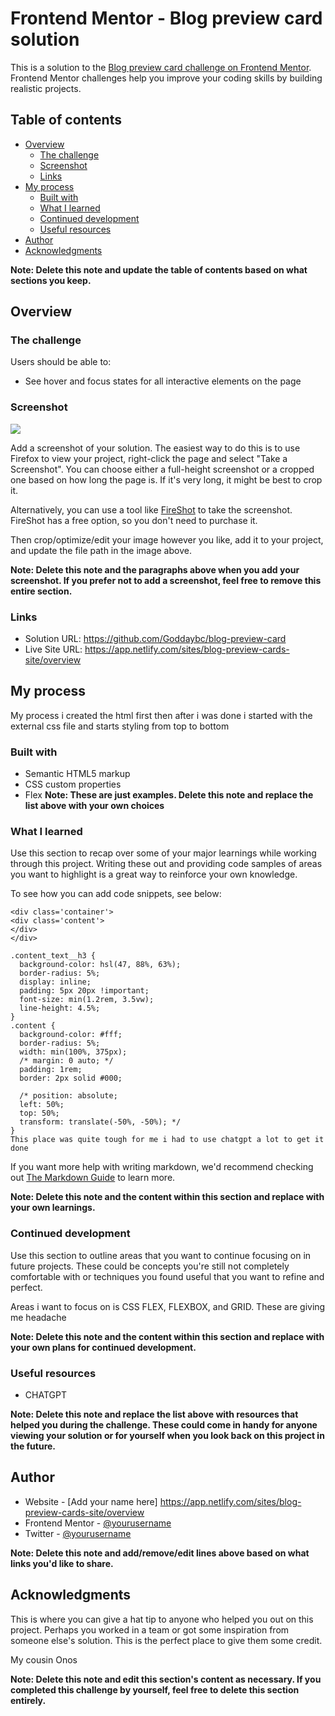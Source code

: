 # Frontend Mentor - Blog preview card solution

This is a solution to the [Blog preview card challenge on Frontend Mentor](https://www.frontendmentor.io/challenges/blog-preview-card-ckPaj01IcS). Frontend Mentor challenges help you improve your coding skills by building realistic projects.

## Table of contents

- [Overview](#overview)
  - [The challenge](#the-challenge)
  - [Screenshot](#screenshot)
  - [Links](#links)
- [My process](#my-process)
  - [Built with](#built-with)
  - [What I learned](#what-i-learned)
  - [Continued development](#continued-development)
  - [Useful resources](#useful-resources)
- [Author](#author)
- [Acknowledgments](#acknowledgments)

**Note: Delete this note and update the table of contents based on what sections you keep.**

## Overview

### The challenge

Users should be able to:

- See hover and focus states for all interactive elements on the page

### Screenshot

![](./screenshot.jpg)

Add a screenshot of your solution. The easiest way to do this is to use Firefox to view your project, right-click the page and select "Take a Screenshot". You can choose either a full-height screenshot or a cropped one based on how long the page is. If it's very long, it might be best to crop it.

Alternatively, you can use a tool like [FireShot](https://getfireshot.com/) to take the screenshot. FireShot has a free option, so you don't need to purchase it.

Then crop/optimize/edit your image however you like, add it to your project, and update the file path in the image above.

**Note: Delete this note and the paragraphs above when you add your screenshot. If you prefer not to add a screenshot, feel free to remove this entire section.**

### Links

- Solution URL: https://github.com/Goddaybc/blog-preview-card
- Live Site URL: https://app.netlify.com/sites/blog-preview-cards-site/overview

## My process

My process i created the html first then after i was done i started with the external css file and starts styling from top to bottom

### Built with

- Semantic HTML5 markup
- CSS custom properties
- Flex
  **Note: These are just examples. Delete this note and replace the list above with your own choices**

### What I learned

Use this section to recap over some of your major learnings while working through this project. Writing these out and providing code samples of areas you want to highlight is a great way to reinforce your own knowledge.

To see how you can add code snippets, see below:

```
<div class='container'>
<div class='content'>
</div>
</div>
```

```
.content_text__h3 {
  background-color: hsl(47, 88%, 63%);
  border-radius: 5%;
  display: inline;
  padding: 5px 20px !important;
  font-size: min(1.2rem, 3.5vw);
  line-height: 4.5%;
}
.content {
  background-color: #fff;
  border-radius: 5%;
  width: min(100%, 375px);
  /* margin: 0 auto; */
  padding: 1rem;
  border: 2px solid #000;

  /* position: absolute;
  left: 50%;
  top: 50%;
  transform: translate(-50%, -50%); */
}
This place was quite tough for me i had to use chatgpt a lot to get it done
```

If you want more help with writing markdown, we'd recommend checking out [The Markdown Guide](https://www.markdownguide.org/) to learn more.

**Note: Delete this note and the content within this section and replace with your own learnings.**

### Continued development

Use this section to outline areas that you want to continue focusing on in future projects. These could be concepts you're still not completely comfortable with or techniques you found useful that you want to refine and perfect.

Areas i want to focus on is CSS FLEX, FLEXBOX, and GRID. These are giving me headache

**Note: Delete this note and the content within this section and replace with your own plans for continued development.**

### Useful resources

- CHATGPT

**Note: Delete this note and replace the list above with resources that helped you during the challenge. These could come in handy for anyone viewing your solution or for yourself when you look back on this project in the future.**

## Author

- Website - [Add your name here] https://app.netlify.com/sites/blog-preview-cards-site/overview
- Frontend Mentor - [@yourusername](https://www.frontendmentor.io/profile/Goddaybc)
- Twitter - [@yourusername](https://www.twitter.com/gawdday)

**Note: Delete this note and add/remove/edit lines above based on what links you'd like to share.**

## Acknowledgments

This is where you can give a hat tip to anyone who helped you out on this project. Perhaps you worked in a team or got some inspiration from someone else's solution. This is the perfect place to give them some credit.

My cousin Onos

**Note: Delete this note and edit this section's content as necessary. If you completed this challenge by yourself, feel free to delete this section entirely.**
